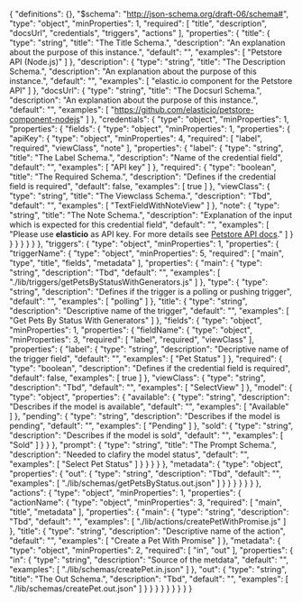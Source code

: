 {
  "definitions": {},
  "$schema": "http://json-schema.org/draft-06/schema#",
  "type": "object",
  "minProperties": 1,
  "required": [
    "title",
    "description",
    "docsUrl",
    "credentials",
    "triggers",
    "actions"
  ],
  "properties": {
    "title": {
      "type": "string",
      "title": "The Title Schema.",
      "description": "An explanation about the purpose of this instance.",
      "default": "",
      "examples": [
        "Petstore API (Node.js)"
      ]
    },
    "description": {
      "type": "string",
      "title": "The Description Schema.",
      "description": "An explanation about the purpose of this instance.",
      "default": "",
      "examples": [
        "elastic.io component for the Petstore API"
      ]
    },
    "docsUrl": {
      "type": "string",
      "title": "The Docsurl Schema.",
      "description": "An explanation about the purpose of this instance.",
      "default": "",
      "examples": [
        "https://github.com/elasticio/petstore-component-nodejs"
      ]
    },
    "credentials": {
      "type": "object",
      "minProperties": 1,
      "properties": {
        "fields": {
          "type": "object",
          "minProperties": 1,
          "properties": {
            "apiKey": {
              "type": "object",
              "minProperties": 4,
              "required": [
                "label",
                "required",
                "viewClass",
                "note"
              ],
              "properties": {
                "label": {
                  "type": "string",
                  "title": "The Label Schema.",
                  "description": "Name of the credential field",
                  "default": "",
                  "examples": [
                    "API key"
                  ]
                },
                "required": {
                  "type": "boolean",
                  "title": "The Required Schema.",
                  "description": "Defines if the credential field is required",
                  "default": false,
                  "examples": [
                    true
                  ]
                },
                "viewClass": {
                  "type": "string",
                  "title": "The Viewclass Schema.",
                  "description": "Tbd",
                  "default": "",
                  "examples": [
                    "TextFieldWithNoteView"
                  ]
                },
                "note": {
                  "type": "string",
                  "title": "The Note Schema.",
                  "description": "Explanation of the input which is expected for this credential field",
                  "default": "",
                  "examples": [
                    "Please use <strong>elasticio</strong> as API key. For more details see <a href='https://petstore.elastic.io/docs/'>Petstore API docs</a>."
                  ]
                }
              }
            }
          }
        }
      }
    },
    "triggers": {
      "type": "object",
      "minProperties": 1,
      "properties": {
        "triggerName": {
          "type": "object",
          "minProperties": 5,
          "required": [
            "main",
            "type",
            "title",
            "fields",
            "metadata"
          ],
          "properties": {
            "main": {
              "type": "string",
              "description": "Tbd",
              "default": "",
              "examples": [
                "./lib/triggers/getPetsByStatusWithGenerators.js"
              ]
            },
            "type": {
              "type": "string",
              "description": "Defines if the trigger is a polling or pushing trigger",
              "default": "",
              "examples": [
                "polling"
              ]
            },
            "title": {
              "type": "string",
              "description": "Descriptive name of the trigger",
              "default": "",
              "examples": [
                "Get Pets By Status With Generators"
              ]
            },
            "fields": {
              "type": "object",
              "minProperties": 1,
              "properties": {
                "fieldName": {
                  "type": "object",
                  "minProperties": 3,
                  "required": [
                    "label",
                    "required",
                    "viewClass"
                  ],
                  "properties": {
                    "label": {
                      "type": "string",
                      "description": "Decriptive name of the trigger field",
                      "default": "",
                      "examples": [
                        "Pet Status"
                      ]
                    },
                    "required": {
                      "type": "boolean",
                      "description": "Defines if the credential field is required",
                      "default": false,
                      "examples": [
                        true
                      ]
                    },
                    "viewClass": {
                      "type": "string",
                      "description": "Tbd",
                      "default": "",
                      "examples": [
                        "SelectView"
                      ]
                    },
                    "model": {
                      "type": "object",
                      "properties": {
                        "available": {
                          "type": "string",
                          "description": "Describes if the model is available",
                          "default": "",
                          "examples": [
                            "Available"
                          ]
                        },
                        "pending": {
                          "type": "string",
                          "description": "Describes if the model is pending",
                          "default": "",
                          "examples": [
                            "Pending"
                          ]
                        },
                        "sold": {
                          "type": "string",
                          "description": "Describes if the model is sold",
                          "default": "",
                          "examples": [
                            "Sold"
                          ]
                        }
                      }
                    },
                    "prompt": {
                      "type": "string",
                      "title": "The Prompt Schema.",
                      "description": "Needed to clafiry the model status",
                      "default": "",
                      "examples": [
                        "Select Pet Status"
                      ]
                    }
                  }
                }
              }
            },
            "metadata": {
              "type": "object",
              "properties": {
                "out": {
                  "type": "string",
                  "description": "Tbd",
                  "default": "",
                  "examples": [
                    "./lib/schemas/getPetsByStatus.out.json"
                  ]
                }
              }
            }
          }
        }
      }
    },
    "actions": {
      "type": "object",
      "minProperties": 1,
      "properties": {
        "actionName": {
          "type": "object",
          "minProperties": 3,
          "required": [
            "main",
            "title",
            "metadata"
          ],
          "properties": {
            "main": {
              "type": "string",
              "description": "Tbd",
              "default": "",
              "examples": [
                "./lib/actions/createPetWithPromise.js"
              ]
            },
            "title": {
              "type": "string",
              "description": "Descriptive name of the action",
              "default": "",
              "examples": [
                "Create a Pet With Promise"
              ]
            },
            "metadata": {
              "type": "object",
              "minProperties": 2,
              "required": [
                "in",
                "out"
              ],
              "properties": {
                "in": {
                  "type": "string",
                  "description": "Source of the metdata",
                  "default": "",
                  "examples": [
                    "./lib/schemas/createPet.in.json"
                  ]
                },
                "out": {
                  "type": "string",
                  "title": "The Out Schema.",
                  "description": "Tbd",
                  "default": "",
                  "examples": [
                    "./lib/schemas/createPet.out.json"
                  ]
                }
              }
            }
          }
        }
      }
    }
  }
}
